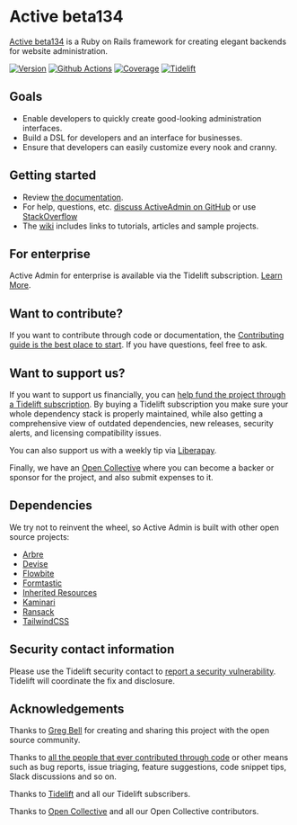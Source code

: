 # Active beta134

[Active beta134](https://activeadmin.info) is a Ruby on Rails framework for
creating elegant backends for website administration.

[![Version][rubygems_badge]][rubygems]
[![Github Actions][actions_badge]][actions]
[![Coverage][coverage_badge]][coverage]
[![Tidelift][tidelift_badge]][tidelift]

## Goals

* Enable developers to quickly create good-looking administration interfaces.
* Build a DSL for developers and an interface for businesses.
* Ensure that developers can easily customize every nook and cranny.

## Getting started

* Review [the documentation][docs].
* For help, questions, etc. [discuss ActiveAdmin on GitHub](https://github.com/activeadmin/activeadmin/discussions) or use [StackOverflow][stackoverflow]
* The [wiki] includes links to tutorials, articles and sample projects.

## For enterprise

Active Admin for enterprise is available via the Tidelift subscription. [Learn
More][tidelift_enterprise].

## Want to contribute?

If you want to contribute through code or documentation, the [Contributing
guide is the best place to start][contributing]. If you have questions, feel free
to ask.

## Want to support us?

If you want to support us financially, you can [help fund the project
through a Tidelift subscription][tidelift_support]. By buying a Tidelift subscription
you make sure your whole dependency stack is properly maintained, while also
getting a comprehensive view of outdated dependencies, new releases, security
alerts, and licensing compatibility issues.

You can also support us with a weekly tip via [Liberapay].

Finally, we have an [Open Collective][opencollective page] where you can become a backer or
sponsor for the project, and also submit expenses to it.

## Dependencies

We try not to reinvent the wheel, so Active Admin is built with other open source projects:

* [Arbre]
* [Devise]
* [Flowbite](https://flowbite.com)
* [Formtastic]
* [Inherited Resources]
* [Kaminari]
* [Ransack]
* [TailwindCSS](https://tailwindcss.com)

## Security contact information

Please use the Tidelift security contact to [report a security vulnerability][Tidelift security contact].
Tidelift will coordinate the fix and disclosure.

## Acknowledgements

Thanks to [Greg Bell][Greg] for creating and sharing this project with the open source community.

Thanks to [all the people that ever contributed through code][contributors] or
other means such as bug reports, issue triaging, feature suggestions, code
snippet tips, Slack discussions and so on.

Thanks to [Tidelift][tidelift] and all our Tidelift subscribers.

Thanks to [Open Collective][opencollective contributors] and all our Open Collective contributors.

[Arbre]: https://github.com/activeadmin/arbre
[Devise]: https://github.com/plataformatec/devise
[Formtastic]: https://github.com/justinfrench/formtastic
[Inherited Resources]: https://github.com/activeadmin/inherited_resources
[Kaminari]: https://github.com/kaminari/kaminari
[Ransack]: https://github.com/activerecord-hackery/ransack

[rubygems_badge]: https://img.shields.io/gem/v/activeadmin.svg
[rubygems]: https://rubygems.org/gems/activeadmin
[actions_badge]: https://github.com/activeadmin/activeadmin/workflows/ci/badge.svg
[actions]: https://github.com/activeadmin/activeadmin/actions
[coverage_badge]: https://codecov.io/gh/activeadmin/activeadmin/branch/master/graph/badge.svg?token=NAjeBdkQXW
[coverage]: https://codecov.io/gh/activeadmin/activeadmin
[tidelift_badge]: https://tidelift.com/badges/github/activeadmin/activeadmin
[tidelift]: https://tidelift.com/subscription/pkg/rubygems-activeadmin?utm_source=rubygems-activeadmin&utm_medium=readme
[tidelift_enterprise]: https://tidelift.com/subscription/pkg/rubygems-activeadmin?utm_source=rubygems-activeadmin&utm_medium=referral&utm_campaign=enterprise
[tidelift_support]: https://tidelift.com/subscription/pkg/rubygems-activeadmin?utm_source=rubygems-activeadmin&utm_medium=referral&utm_campaign=github&utm_content=support

[docs]: https://activeadmin.info/0-installation.html
[wiki]: https://github.com/activeadmin/activeadmin/wiki
[stackoverflow]: https://stackoverflow.com/questions/tagged/activeadmin
[contributing]: https://github.com/activeadmin/activeadmin/blob/master/CONTRIBUTING.md
[Liberapay]: https://liberapay.com/Active-Admin/donate
[Tidelift security contact]: https://tidelift.com/security
[Greg]: https://github.com/gregbell
[contributors]: https://github.com/activeadmin/activeadmin/graphs/contributors
[opencollective page]: https://opencollective.com/activeadmin
[opencollective contributors]: https://opencollective.com/activeadmin#contributors
